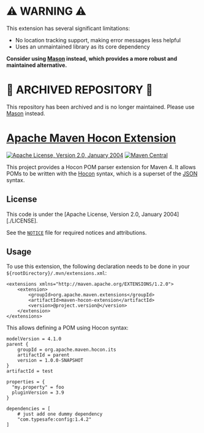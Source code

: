 <!---
 Licensed to the Apache Software Foundation (ASF) under one or more
 contributor license agreements.  See the NOTICE file distributed with
 this work for additional information regarding copyright ownership.
 The ASF licenses this file to You under the Apache License, Version 2.0
 (the "License"); you may not use this file except in compliance with
 the License.  You may obtain a copy of the License at

      http://www.apache.org/licenses/LICENSE-2.0

 Unless required by applicable law or agreed to in writing, software
 distributed under the License is distributed on an "AS IS" BASIS,
 WITHOUT WARRANTIES OR CONDITIONS OF ANY KIND, either express or implied.
 See the License for the specific language governing permissions and
 limitations under the License.
-->

⚠️ **WARNING** ⚠️
================
This extension has several significant limitations:
- No location tracking support, making error messages less helpful
- Uses an unmaintained library as its core dependency

**Consider using [Mason](https://github.com/maveniverse/mason) instead, which provides a more robust and maintained alternative.**

📢 **ARCHIVED REPOSITORY** 📢
==========================
This repository has been archived and is no longer maintained. Please use [Mason](https://github.com/maveniverse/mason) instead.

[Apache Maven Hocon Extension](https://maven.apache.org/extensions/maven-xinclude-extension/)
==================================

[![Apache License, Version 2.0, January 2004](https://img.shields.io/github/license/apache/maven.svg?label=License)](https://www.apache.org/licenses/LICENSE-2.0)
[![Maven Central](https://img.shields.io/maven-central/v/org.apache.maven.extensions/maven-xinclude-extension.svg?label=Maven%20Central)](https://search.maven.org/artifact/org.apache.maven.extensions/maven-xinclude-extension)

This project provides a Hocon POM parser extension for Maven 4. It allows POMs to 
be written with the [Hocon](https://github.com/lightbend/config/blob/master/HOCON.md)
syntax, which is a superset of the [JSON](https://json.org/) syntax.

License
-------
This code is under the [Apache License, Version 2.0, January 2004][./LICENSE].

See the [`NOTICE`](./NOTICE) file for required notices and attributions.

Usage
-----
To use this extension, the following declaration needs to be done in your `${rootDirectory}/.mvn/extensions.xml`:
```
<extensions xmlns="http://maven.apache.org/EXTENSIONS/1.2.0">
    <extension>
        <groupId>org.apache.maven.extensions</groupId>
        <artifactId>maven-hocon-extension</artifactId>
        <version>@project.version@</version>
    </extension>
</extensions>
```
This allows defining a POM using Hocon syntax:
```
modelVersion = 4.1.0
parent {
    groupId = org.apache.maven.hocon.its
    artifactId = parent
    version = 1.0.0-SNAPSHOT
}
artifactId = test

properties = {
  "my.property" = foo
  pluginVersion = 3.9
}

dependencies = [
    # just add one dummy dependency
    "com.typesafe:config:1.4.2"
]
```
